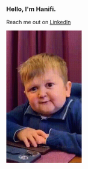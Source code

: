 ### Hello, I'm Hanifi.
Reach me out on 
<a href="www.linkedin.com/in/hanificakmak">LinkedIn</a>

<img src="hi-hello.gif" width = "200">
<!--
**hanificakmak/hanificakmak** is a ✨ _special_ ✨ repository because its `README.md` (this file) appears on your GitHub profile.

Here are some ideas to get you started:

- 🔭 I’m currently working on ...
- 🌱 I’m currently learning ...
- 👯 I’m looking to collaborate on ...
- 🤔 I’m looking for help with ...
- 💬 Ask me about ...
- 📫 How to reach me: ...
- 😄 Pronouns: ...
- ⚡ Fun fact: ...
-->
